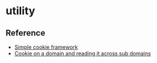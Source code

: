 # utility


## Reference
- [Simple cookie framework](https://developer.mozilla.org/en-US/docs/Web/API/Document/cookie/Simple_document.cookie_framework)
- [Cookie on a domain and reading it across sub domains](https://stackoverflow.com/questions/5671451/creating-a-javascript-cookie-on-a-domain-and-reading-it-across-sub-domains)